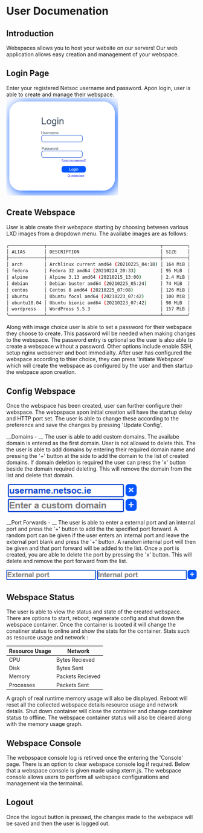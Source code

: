 # User Documenation

## Introduction
Webspaces allows you to host your website on our servers! Our web application allows easy creation and management
of your webspace.

## Login Page
Enter your registered Netsoc username and password. Apon login, user is able to create and manage their webspace.
![loginPage](assets/loginPage.png)

## Create Webspace
User is able create their webspace starting by choosing between various LXD images from a dropdown menu. The 
availabe images are as follows:
```bash
╭─────────────┬──────────────────────────────────────────┬─────────╮
│ ALIAS       │ DESCRIPTION                              │ SIZE    │
├─────────────┼──────────────────────────────────────────┼─────────┤
│ arch        │ Archlinux current amd64 (20210225_04:18) │ 164 MiB │
│ fedora      │ Fedora 32 amd64 (20210224_20:33)         │ 95 MiB  │
│ alpine      │ Alpine 3.13 amd64 (20210215_13:00)       │ 2.4 MiB │
│ debian      │ Debian buster amd64 (20210225_05:24)     │ 74 MiB  │
│ centos      │ Centos 8 amd64 (20210225_07:08)          │ 126 MiB │
│ ubuntu      │ Ubuntu focal amd64 (20210223_07:42)      │ 100 MiB │
│ ubuntu18.04 │ Ubuntu bionic amd64 (20210223_07:42)     │ 98 MiB  │
│ wordpress   │ WordPress 5.5.3                          │ 157 MiB │
╰─────────────┴──────────────────────────────────────────┴─────────╯
```
Along with image choice user is able to set a password for their webspace they choose to create. 
This password will be needed when making changes to the webspace. The password entry is optional 
so the user is also able to create a webspace without a password. Other options include enable SSH,
setup nginx webserver and boot immedialty. After user has configured the webspace according to thier 
choice, they can press 'Initiate Webspace' which will create the webspace as configured by the user 
and then startup the webpace apon creation.

## Config Webspace
Once the webspace has been created, user can further configure their webspace.
The webpspace apon initial creation will have the startup delay and HTTP port set. The user 
is able to change these according to the preference and save the changes by pressing 
'Update Config'.

__Domains - __
The user is able to add custom domains. The availabe domain is entered as the first domain. User 
is not allowed to delete this. The the user is able to add domains by entering their required 
domain name and pressing the '+' button at the side to add the domain to the list of created domains.
If domain deletion is required the user can press the 'x' button beside the domain required deleting. 
This will remove the domain from the list and delete that domain.

![customDomains](assets/customDomains.png)

__Port Forwards - __
The user is able to enter a external port and an internal port and press the '+' button to add the the 
specified port forward. A random port can be given if the user enters an internal port and leave the 
external port blank and press the '+' button. A random internal port will then be given and that port 
forward will be added to the list. Once a port is created, you are able to delete the port by pressing 
the 'x' button. This will delete and remove the port forward from the list.

![portForwards](assets/portForwards.png)

## Webspace Status
The user is able to view the status and state of the created webspace. There are options to start, reboot,
regenerate config and shut down the webspace container. Once the container is booted it will change the 
conatiner status to online and show the stats for the container. Stats such as resource usage and network :


| Resource Usage| Network         | 
| ------------- |-------------    | 
| CPU           | Bytes Recieved  | 
| Disk          | Bytes Sent      |  
| Memory        | Packets Recieved|
| Processes     | Packets Sent    |

A graph of real runtime memory usage will also be displayed. 
Reboot will reset all the collected webspace details resource usage and network details.
Shut down container will close the container and change container status to offline. The webspace container 
status will also be cleared along with the memory usage graph.

## Webspace Console
The webpspace console log is retirved once the entering the 'Console' page. There is an option to clear 
webspace console log if required.
Below that a webspace console is given made using xterm.js. The webspace console allows users to perform 
all webspace configurations and management via the termainal.

## Logout
Once the logout button is pressed, the changes made to the webspace will be saved and then the user 
is logged out.